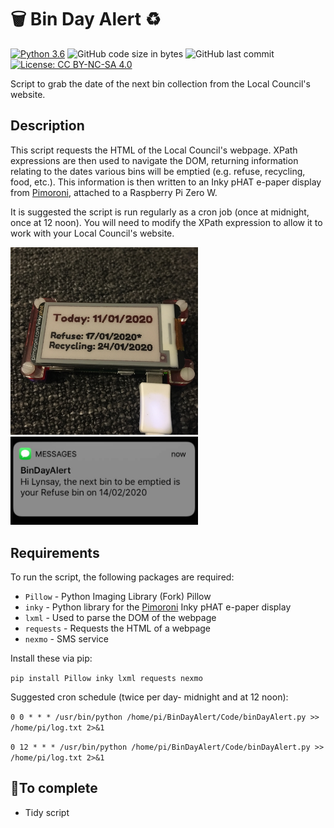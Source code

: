 # 🗑 Bin Day Alert ♻️

[![Python 3.6](https://img.shields.io/badge/python-3.6+-blue.svg)](https://www.python.org/downloads/release/python-360/)  ![GitHub code size in bytes](https://img.shields.io/github/languages/code-size/Lynsay/BinDayAlert)  ![GitHub last commit](https://img.shields.io/github/last-commit/Lynsay/BinDayAlert)  [![License: CC BY-NC-SA 4.0](https://img.shields.io/badge/License-CC%20BY--NC--SA%204.0-lightgrey.svg)](https://creativecommons.org/licenses/by-nc-sa/4.0/)

Script to grab the date of the next bin collection from the Local Council's website.

## Description
This script requests the HTML of the Local Council's webpage.  XPath expressions are then used to navigate the DOM, returning information relating to the dates various bins will be emptied (e.g. refuse, recycling, food, etc.).  This information is then written to an Inky pHAT e-paper display from [Pimoroni](https://github.com/pimoroni), attached to a Raspberry Pi Zero W.  

It is suggested the script is run regularly as a cron job (once at midnight, once at 12 noon).  You will need to modify the XPath expression to allow it to work with your Local Council's website.

<img src="BinDayAlert.jpg" alt="Bin Day Alert" title="Bin Day Alert" width="300" height="300" />
<img src="BinDayAlertSMS.jpg" alt="Bin Day Alert SMS" title="Bin Day Alert SMS" width="300"  />

## Requirements
To run the script, the following packages are required:

* `Pillow` - Python Imaging Library (Fork) Pillow
* `inky` - Python library for the [Pimoroni](https://github.com/pimoroni) Inky pHAT e-paper display
* `lxml` - Used to parse the DOM of the webpage
* `requests` - Requests the HTML of a webpage
* `nexmo` - SMS service

Install these via pip:

`pip install Pillow inky lxml requests nexmo`

Suggested cron schedule (twice per day- midnight and at 12 noon):

`0 0 * * * /usr/bin/python /home/pi/BinDayAlert/Code/binDayAlert.py >> /home/pi/log.txt 2>&1`

`0 12 * * * /usr/bin/python /home/pi/BinDayAlert/Code/binDayAlert.py >> /home/pi/log.txt 2>&1`

## 🔨To complete
- Tidy script

